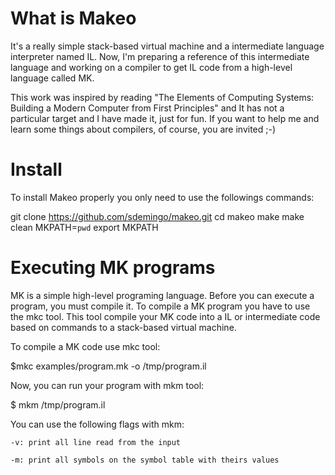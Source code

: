 # What is Makeo

It's a really simple stack-based virtual machine and a intermediate
language interpreter named IL. Now, I'm preparing a reference of this
intermediate language and working on a compiler to get IL code from a
high-level language called MK. 

This work was inspired by reading "The Elements of Computing Systems:
Building a Modern Computer from First Principles" and It has not a
particular target and I have made it, just for fun. If you want to
help me and learn some things about compilers, of course, you are
invited ;-)

	
# Install

To install Makeo properly you only need to use the followings
commands:

git clone https://github.com/sdemingo/makeo.git
cd makeo
make
make clean
MKPATH=`pwd`
export MKPATH


# Executing MK programs

MK is a simple high-level programing language. Before you can execute
a program, you must compile it. To compile a MK program you have to
use the mkc tool. This tool compile your MK code into a IL or
intermediate code based on commands to a stack-based virtual machine.

To compile a MK code use mkc tool:
   
   $mkc examples/program.mk -o /tmp/program.il

Now, you can run your program with mkm tool:

   $ mkm /tmp/program.il

You can use the following flags with mkm:

    -v: print all line read from the input

    -m: print all symbols on the symbol table with theirs values


